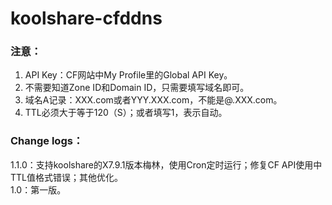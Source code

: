 # koolshare-cfddns
### 注意：
1. API Key：CF网站中My Profile里的Global API Key。
2. 不需要知道Zone ID和Domain ID，只需要填写域名即可。
3. 域名A记录：XXX.com或者YYY.XXX.com，不能是@.XXX.com。
4. TTL必须大于等于120（S）；或者填写1，表示自动。
### Change logs：
1.1.0：支持koolshare的X7.9.1版本梅林，使用Cron定时运行；修复CF API使用中TTL值格式错误；其他优化。    
1.0：第一版。

